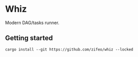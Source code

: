 # Whiz

Modern DAG/tasks runner.

## Getting started

```
cargo install --git https://github.com/zifeo/whiz --locked
```
